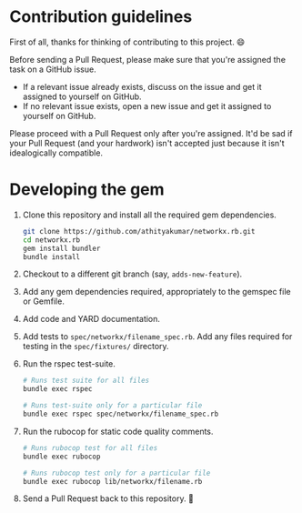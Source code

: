 # Contribution guidelines

First of all, thanks for thinking of contributing to this project. :smile:

Before sending a Pull Request, please make sure that you're assigned the task on a GitHub issue.

- If a relevant issue already exists, discuss on the issue and get it assigned to yourself on GitHub.
- If no relevant issue exists, open a new issue and get it assigned to yourself on GitHub.

Please proceed with a Pull Request only after you're assigned. It'd be sad if your Pull Request (and your hardwork) isn't accepted just because it isn't idealogically compatible.

# Developing the gem

1. Clone this repository and install all the required gem dependencies.

    ```sh
    git clone https://github.com/athityakumar/networkx.rb.git
    cd networkx.rb
    gem install bundler
    bundle install
    ```

2. Checkout to a different git branch (say, `adds-new-feature`).

3. Add any gem dependencies required, appropriately to the gemspec file or Gemfile.

4. Add code and YARD documentation.

5. Add tests to `spec/networkx/filename_spec.rb`. Add any files required for testing in the `spec/fixtures/` directory.

6. Run the rspec test-suite.
    ```sh
    # Runs test suite for all files
    bundle exec rspec

    # Runs test-suite only for a particular file
    bundle exec rspec spec/networkx/filename_spec.rb
    ```

7. Run the rubocop for static code quality comments.

    ```sh
    # Runs rubocop test for all files
    bundle exec rubocop

    # Runs rubocop test only for a particular file
    bundle exec rubocop lib/networkx/filename.rb
    ```

8. Send a Pull Request back to this repository. :tada:
